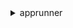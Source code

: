 <details>

<summary>
apprunner
</summary>

- <details><summary>associate-custom-domain</summary>

  * --service-arn
  * --domain-name
  * --enable-www-subdomain
  * --no-enable-www-subdomain
  * --cli-input-json
  * --cli-input-yaml
  * --generate-cli-skeleton


- <details><summary>create-auto-scaling-configuration</summary>

  * --auto-scaling-configuration-name
  * --max-concurrency
  * --min-size
  * --max-size
  * --tags
  * --cli-input-json
  * --cli-input-yaml
  * --generate-cli-skeleton


- <details><summary>create-connection</summary>

  * --connection-name
  * --provider-type
  * --tags
  * --cli-input-json
  * --cli-input-yaml
  * --generate-cli-skeleton


- <details><summary>create-service</summary>

  * --service-name
  * --source-configuration
  * --instance-configuration
  * --tags
  * --encryption-configuration
  * --health-check-configuration
  * --auto-scaling-configuration-arn
  * --cli-input-json
  * --cli-input-yaml
  * --generate-cli-skeleton


- <details><summary>delete-auto-scaling-configuration</summary>

  * --auto-scaling-configuration-arn
  * --cli-input-json
  * --cli-input-yaml
  * --generate-cli-skeleton


- <details><summary>delete-connection</summary>

  * --connection-arn
  * --cli-input-json
  * --cli-input-yaml
  * --generate-cli-skeleton


- <details><summary>delete-service</summary>

  * --service-arn
  * --cli-input-json
  * --cli-input-yaml
  * --generate-cli-skeleton


- <details><summary>describe-auto-scaling-configuration</summary>

  * --auto-scaling-configuration-arn
  * --cli-input-json
  * --cli-input-yaml
  * --generate-cli-skeleton


- <details><summary>describe-custom-domains</summary>

  * --service-arn
  * --next-token
  * --max-results
  * --cli-input-json
  * --cli-input-yaml
  * --generate-cli-skeleton


- <details><summary>describe-service</summary>

  * --service-arn
  * --cli-input-json
  * --cli-input-yaml
  * --generate-cli-skeleton


- <details><summary>disassociate-custom-domain</summary>

  * --service-arn
  * --domain-name
  * --cli-input-json
  * --cli-input-yaml
  * --generate-cli-skeleton


- <details><summary>help</summary>

  * 


- <details><summary>list-auto-scaling-configurations</summary>

  * --auto-scaling-configuration-name
  * --latest-only
  * --no-latest-only
  * --max-results
  * --next-token
  * --cli-input-json
  * --cli-input-yaml
  * --generate-cli-skeleton


- <details><summary>list-connections</summary>

  * --connection-name
  * --max-results
  * --next-token
  * --cli-input-json
  * --cli-input-yaml
  * --generate-cli-skeleton


- <details><summary>list-operations</summary>

  * --service-arn
  * --next-token
  * --max-results
  * --cli-input-json
  * --cli-input-yaml
  * --generate-cli-skeleton


- <details><summary>list-services</summary>

  * --next-token
  * --max-results
  * --cli-input-json
  * --cli-input-yaml
  * --generate-cli-skeleton


- <details><summary>list-tags-for-resource</summary>

  * --resource-arn
  * --cli-input-json
  * --cli-input-yaml
  * --generate-cli-skeleton


- <details><summary>pause-service</summary>

  * --service-arn
  * --cli-input-json
  * --cli-input-yaml
  * --generate-cli-skeleton


- <details><summary>resume-service</summary>

  * --service-arn
  * --cli-input-json
  * --cli-input-yaml
  * --generate-cli-skeleton


- <details><summary>start-deployment</summary>

  * --service-arn
  * --cli-input-json
  * --cli-input-yaml
  * --generate-cli-skeleton


- <details><summary>tag-resource</summary>

  * --resource-arn
  * --tags
  * --cli-input-json
  * --cli-input-yaml
  * --generate-cli-skeleton


- <details><summary>untag-resource</summary>

  * --resource-arn
  * --tag-keys
  * --cli-input-json
  * --cli-input-yaml
  * --generate-cli-skeleton


- <details><summary>update-service</summary>

  * --service-arn
  * --source-configuration
  * --instance-configuration
  * --auto-scaling-configuration-arn
  * --health-check-configuration
  * --cli-input-json
  * --cli-input-yaml
  * --generate-cli-skeleton


</details>

